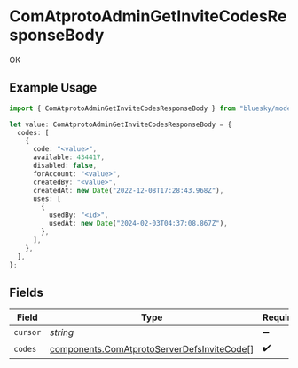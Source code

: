# ComAtprotoAdminGetInviteCodesResponseBody

OK

## Example Usage

```typescript
import { ComAtprotoAdminGetInviteCodesResponseBody } from "bluesky/models/operations";

let value: ComAtprotoAdminGetInviteCodesResponseBody = {
  codes: [
    {
      code: "<value>",
      available: 434417,
      disabled: false,
      forAccount: "<value>",
      createdBy: "<value>",
      createdAt: new Date("2022-12-08T17:28:43.968Z"),
      uses: [
        {
          usedBy: "<id>",
          usedAt: new Date("2024-02-03T04:37:08.867Z"),
        },
      ],
    },
  ],
};
```

## Fields

| Field                                                                                                    | Type                                                                                                     | Required                                                                                                 | Description                                                                                              |
| -------------------------------------------------------------------------------------------------------- | -------------------------------------------------------------------------------------------------------- | -------------------------------------------------------------------------------------------------------- | -------------------------------------------------------------------------------------------------------- |
| `cursor`                                                                                                 | *string*                                                                                                 | :heavy_minus_sign:                                                                                       | N/A                                                                                                      |
| `codes`                                                                                                  | [components.ComAtprotoServerDefsInviteCode](../../models/components/comatprotoserverdefsinvitecode.md)[] | :heavy_check_mark:                                                                                       | N/A                                                                                                      |